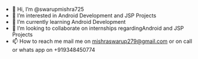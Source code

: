 - 👋 Hi, I’m @swarupmishra725
- 👀 I’m interested in Android Development and JSP Projects
- 🌱 I’m currently learning Android Development
- 💞️ I’m looking to collaborate on internships regardingAndroid and JSP Projects
- 📫 How to reach me mail me on mishraswarup279@gmail.com or on call or whats app on +919348450774

<!---
swarupmishra725/swarupmishra725 is a ✨ special ✨ repository because its `README.md` (this file) appears on your GitHub profile.
You can click the Preview link to take a look at your changes.
--->
